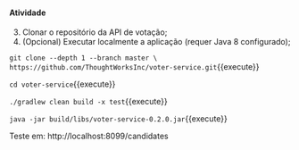 #### Atividade

3) Clonar o repositório da API de votação; 
4) (Opcional) Executar localmente a aplicação (requer Java 8 configurado);


`git clone --depth 1 --branch master \ https://github.com/ThoughtWorksInc/voter-service.git`{{execute}}

`cd voter-service`{{execute}}

`./gradlew clean build -x test`{{execute}}

`java -jar build/libs/voter-service-0.2.0.jar`{{execute}}



Teste em: http://localhost:8099/candidates
